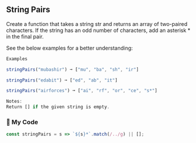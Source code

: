 ## String Pairs

Create a function that takes a string str and returns an array of two-paired characters. If the string has an odd number of characters, add an asterisk * in the final pair.

See the below examples for a better understanding:
```js
Examples

stringPairs("mubashir") ➞ ["mu", "ba", "sh", "ir"]

stringPairs("edabit") ➞ ["ed", "ab", "it"]

stringPairs("airforces") ➞ ["ai", "rf", "or", "ce", "s*"]

Notes:
Return [] if the given string is empty.
```
### :evergreen_tree: My Code
```js
const stringPairs = s => `${s}*`.match(/../g) || [];



```
